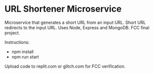 # URL Shortener Microservice

Microservice that generates a short URL from an input URL. Short URL redirects to the input URL. Uses Node, Express and MongoDB. FCC final project.

Instructions:

- npm install
- npm run start

Upload code to replit.com or glitch.com for FCC verification.
